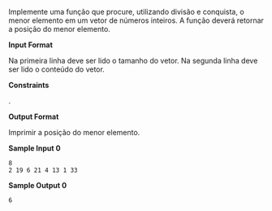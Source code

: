 Implemente uma função que procure, utilizando divisão e conquista, o menor elemento em um vetor de números inteiros. A função deverá retornar a posição do menor elemento.

**Input Format**

Na primeira linha deve ser lido o tamanho do vetor. Na segunda linha deve ser lido o conteúdo do vetor.

**Constraints**

.

**Output Format**

Imprimir a posição do menor elemento.

**Sample Input 0**

```
8
2 19 6 21 4 13 1 33
```

**Sample Output 0**

```
6
```

